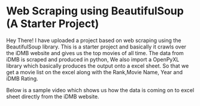 # Web Scraping using BeautifulSoup (A Starter Project)
Hey There! I have uploaded a project based on web scraping using the BeautifulSoup library. This is a starter project and basically it crawls over the iDMB website
and gives us the top movies of all time. The data from iDMB is scraped and produced in python, We also import a OpenPyXL library which basically produces the output onto a excel sheet. So that we get a movie list on the excel along with the Rank,Movie Name, Year and iDMB Rating.




Below is a sample video which shows us how the data is coming on to excel sheet directly from the iDMB website.

